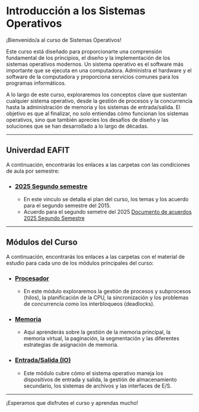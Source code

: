 # Introducción a los Sistemas Operativos

¡Bienvenido/a al curso de Sistemas Operativos!

Este curso está diseñado para proporcionarte una comprensión fundamental de los principios, el diseño y la implementación de los sistemas operativos modernos. Un sistema operativo es el software más importante que se ejecuta en una computadora. Administra el hardware y el software de la computadora y proporciona servicios comunes para los programas informáticos.

A lo largo de este curso, exploraremos los conceptos clave que sustentan cualquier sistema operativo, desde la gestión de procesos y la concurrencia hasta la administración de memoria y los sistemas de entrada/salida. El objetivo es que al finalizar, no solo entiendas cómo funcionan los sistemas operativos, sino que también aprecies los desafíos de diseño y las soluciones que se han desarrollado a lo largo de décadas.

---

## Univerdad EAFIT
A continuación, encontrarás los enlaces a las carpetas con las condiciones de aula por semestre:

* ### [2025 Segundo semestre](./plan_aula/2025/programa.md)
    * En este vinculo se detalla el plan del curso, los temas y los acuerdo para el segundo semestre del 2015.
    * Acuerdo para el segundo semetre del 2025 [Documento de acuerdos 2025 Segundo Semestre](./plan_aula/2025/acuerdos.md)

---

## Módulos del Curso

A continuación, encontrarás los enlaces a las carpetas con el material de estudio para cada uno de los módulos principales del curso:

* ### [Procesador](./Procesador/)
    * En este módulo exploraremos la gestión de procesos y subprocesos (hilos), la planificación de la CPU, la sincronización y los problemas de concurrencia como los interbloqueos (deadlocks).

* ### [Memoria](./Memoria/)
    * Aquí aprenderás sobre la gestión de la memoria principal, la memoria virtual, la paginación, la segmentación y las diferentes estrategias de asignación de memoria.

* ### [Entrada/Salida (IO)](./IO/)
    * Este módulo cubre cómo el sistema operativo maneja los dispositivos de entrada y salida, la gestión de almacenamiento secundario, los sistemas de archivos y las interfaces de E/S.

---

¡Esperamos que disfrutes el curso y aprendas mucho!
